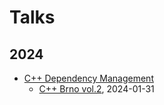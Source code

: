 # Talks

## 2024

* [C++ Dependency Management](cppdeps.md)
    * [C++ Brno vol.2](https://www.meetup.com/cppbrno/events/297396094/), 2024-01-31
